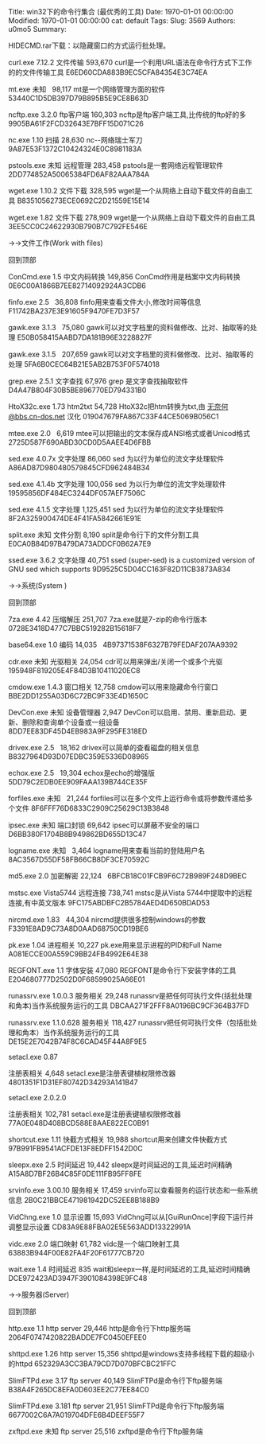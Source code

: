 Title: win32下的命令行集合 (最优秀的工具)
Date: 1970-01-01 00:00:00
Modified: 1970-01-01 00:00:00
cat: default
Tags: 
Slug: 3569
Authors: u0mo5 
Summary: 

HIDECMD.rar下载：以隐藏窗口的方式运行批处理。


curl.exe
7.12.2
文件传输
593,670
curl是一个利用URL语法在命令行方式下工作的的文件传输工具
E6ED60CDA883B9EC5CFA84354E3C74EA


mt.exe
未知
 
98,117
mt是一个网络管理方面的软件
53440C1D5DB397D79B895B5E9CE8B63D


ncftp.exe
3.2.0
ftp客户端
160,303
ncftp是ftp客户端工具,比传统的ftp好的多
9905BA61F2FCD32643E7BFF15D071C26


nc.exe
1.10
扫描
28,630
nc--网络瑞士军刀
9A87E53F1372C10424324E0C8981183A


pstools.exe
未知
远程管理
283,458
pstools是一套网络远程管理软件
2DD774852A50065384FD6AF82AAA784A


wget.exe
1.10.2
文件下载
328,595
wget是一个从网络上自动下载文件的自由工具
B8351056273ECE0692C2D21559E15E14


wget.exe
1.82
文件下载
278,909
wget是一个从网络上自动下载文件的自由工具
3EE5CC0C24622930B790B7C792FE546E




→→文件工作(Work with files)

回到顶部




ConCmd.exe
1.5
中文内码转换
149,856
ConCmd作用是档案中文内码转换
0E6C00A1866B7EE82714092924A3CDB6


finfo.exe
2.5
 
36,808
finfo用来查看文件大小,修改时间等信息
F11742BA237E3E91605F9470FE7D3F57


gawk.exe
3.1.3
 
75,080
gawk可以对文字档里的资料做修改、比对、抽取等的处理
E50B058415AABD7DA181B96E3228827F


gawk.exe
3.1.5
 
207,659
gawk可以对文字档里的资料做修改、比对、抽取等的处理
5FA6B0CEC64B21E5AB2B753F0F574018


grep.exe
2.5.1
文字查找
67,976
grep 是文字查找抽取软件
D4A47B804F30B5BE896770ED794331B0


HtoX32c.exe
1.73
htm2txt
54,728
HtoX32c把htm转换为txt,由 无奈何@bbs.cn-dos.net 汉化
019047679FA867C33F44CE5069B056C1


mtee.exe
2.0
 
6,619
mtee可以把输出的文本保存成ANSI格式或者Unicod格式
2725D587F690ABD30CD0D5AAEE4D6FBB


sed.exe
4.0.7x
文字处理
86,060
sed 为以行为单位的流文字处理软件
A86AD87D980480579845CFD962484B34


sed.exe
4.1.4b
文字处理
100,056
sed 为以行为单位的流文字处理软件
19595856DF484EC3244DF057AEF7506C


sed.exe
4.1.5
文字处理
1,125,451
sed 为以行为单位的流文字处理软件
8F2A325900474DE4F41FA5842661E91E


split.exe
未知
文件分割
8,190
split是命令行下的文件分割工具
E0CA0B84D97B479DA73ADDCF0B62A7E9


ssed.exe
3.6.2
文字处理
40,751
ssed (super-sed) is a customized version of GNU sed which supports
9D9525C5D04CC163F82D11CB3873A834




→→系统(System )

回到顶部




7za.exe
4.42
压缩解压
251,707
7za.exe就是7-zip的命令行版本
0728E3418D477C7BBC519282B15618F7


base64.exe
1.0
编码
14,035
 
4B97371538F6327B79FEDAF207AA9392


cdr.exe
未知
光驱相关
24,054
cdr可以用来弹出/关闭一个或多个光驱
195948F819205E4F84D3B10411020EC8


cmdow.exe
1.4.3
窗口相关
12,758
cmdow可以用来隐藏命令行窗口
BBE2DD1255A03D6C72BC9F33E4D1650C


DevCon.exe
未知
设备管理器
2,947
DevCon可以启用、禁用、重新启动、更新、删除和查询单个设备或一组设备
8DD7EE83DF45D4EB983A9F295FE318ED


drivex.exe
2.5
 
18,162
drivex可以简单的查看磁盘的相关信息
B8327964D93D07EDBC359E5336D08965


echox.exe
2.5
 
19,304
echox是echo的增强版
5DD79C2EDB0EE909FAAA139B744CE35F


forfiles.exe
未知
 
21,244
forfiles可以在多个文件上运行命令或将参数传递给多个文件
8F6FFF76D6833C2909C25629C13B3848


ipsec.exe
未知
端口封锁
69,642
ipsec可以屏蔽不安全的端口
D6BB380F1704B8B949862BD655D13C47


logname.exe
未知
 
3,464
logname用来查看当前的登陆用户名
8AC3567D55DF58FB66CB8DF3CE70592C


md5.exe
2.0
加密解密
22,124
 
6BFCB18C01FCB9F6C72B989F248D9BEC


mstsc.exe
Vista5744
远程连接
738,741
mstsc是从Vista 5744中提取中的远程连接,有中英文版本
9FC175ABDBFC2B5784AED4D650BDAD53


nircmd.exe
1.83
 
44,304
nircmd提供很多控制windows的参数
F3391E8AD9C73A8D0AAD68750CD19BE6


pk.exe
1.04
进程相关
10,227
pk.exe用来显示进程的PID和Full Name
A081ECCE00A559C9BB24FB4992E64E38


REGFONT.exe
1.1
字体安装
47,080
REGFONT是命令行下安装字体的工具
E204680777D2502D0F68599025A66E01


runassrv.exe
1.0.0.3
服务相关
29,248
runassrv是把任何可执行文件(括批处理和角本)当作系统服务运行的工具
DBCAA271F2FFF8A0196BC9CF364B37FD


runassrv.exe
1.1.0.628
服务相关
118,427
runassrv把任何可执行文件（包括批处理和角本）当作系统服务运行的工具
DE15E2E7042B74F8C6CAD45F44A8F9E5


setacl.exe
0.87

注册表相关
4,648
setacl.exe是注册表键植权限修改器
4801351F1D31EF80742D34293A141B47


setacl.exe
2.0.2.0

注册表相关
102,781
setacl.exe是注册表键植权限修改器
77A0E048D408BCD588E8AAE822EC0B91


shortcut.exe
1.11
快截方式相关
19,988
shortcut用来创建文件快截方式
97B991FB9541ACFDE13F8EDFF1542D0C


sleepx.exe
2.5
时间延迟
19,442
sleepx是时间延迟的工具,延迟时间精确
A15A8D7BF26B4C85F0DE111FB95FF8FE


srvinfo.exe
3.00.10
服务相关
17,459
srvinfo可以查看服务的运行状态和一些系统信息
2B0C21BBCE471981942DC52EE8B188B9


VidChng.exe
1.0
显示设置
15,693
VidChng可以从[GuiRunOnce]字段下运行并调整显示设置
CD83A9E88FBA02E5E563ADD13322991A


vidc.exe
2.0
端口映射
61,782
vidc是一个端口映射工具
63883B944F00E82FA4F20F61777CB720


wait.exe
1.4
时间延迟
835
wait和sleepx一样,是时间延迟的工具,延迟时间精确
DCE972423AD3947F3901084398E9FC48




→→服务器(Server)

回到顶部




http.exe
1.1
http server
29,446
http是命令行下http服务端
2064F0747420822BADDE7FC0450EFEE0


shttpd.exe
1.26
http server
15,356
shttpd是windows支持多线程下载的超级小的httpd
652329A3CC3BA79CD7D070BFCBC21FFC


SlimFTPd.exe
3.17
ftp server
40,149
SlimFTPd是命令行下ftp服务端
B38A4F265DC8EFA0D603EE2C77EE84C0


SlimFTPd.exe
3.181
ftp server
21,951
SlimFTPd是命令行下ftp服务端
6677002C6A7A019704DFE6B4DEEF55F7


zxftpd.exe
未知
ftp server
25,516
zxftpd是命令行下ftp服务端


